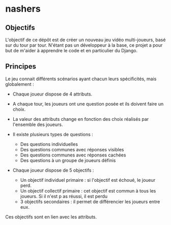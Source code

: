 # nashers

## Objectifs

L'objectif de ce dépôt est de créer un nouveau jeu vidéo multi-joueurs, basé sur du tour par tour.
N'étant pas un développeur à la base, ce projet a pour but de m'aider à apprendre le code et en particulier du Django. 

## Principes 

Le jeu connait différents scénarios ayant chacun leurs spécificités, mais globalement : 

- Chaque joueur dispose de 4 attributs.
- A chaque tour, les joueurs ont une question posée et ils doivent faire un choix.
- La valeur des attributs change en fonction des choix réalisés par l'ensemble des joueurs.
- Il existe plusieurs types de questions : 

    - Des questions individuelles
    - Des questions communes avec réponses visibles
    - Des questions communes avec réponses cachées 
    - Des questions à un groupe de joueurs définis 

- Chaque joueur dispose de 5  objectifs : 
 
    - Un objectif individuel primaire : si l'objectif est échoué,  le joueur perd. 
    - Un objectif collectif primaire : cet objectif est commun à tous les joueurs. Si il n'est p as réussi, il est perdu
    - 3 objectifs secondaires : il permet de différencier les joueurs entre eux. 

Ces objectifs sont en lien avec les attributs. 
